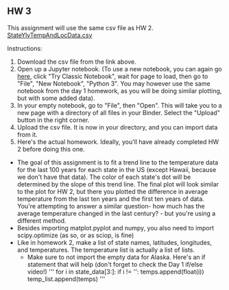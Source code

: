## HW 3

This assignment will use the same csv file as HW 2. 
[StateYlyTempAndLocData.csv](http://python-bootcamp-ucd.github.io/bootcamp2020/StateYlyTempAndLocData.csv) 

Instructions:
  1. Download the csv file from the link above. 
  2. Open up a Jupyter notebook. (To use a new notebook, you can again go [here](https://jupyter.org/try), click "Try Classic Notebook", wait for page to load, then go to "File", "New Notebook", "Python 3".  You may however use the same notebook from the day 1 homework, as you will be doing similar plotting, but with some added data).
  3. In your empty notebook, go to "File", then "Open". This will take you to a new page with a directory of all files in your Binder. Select the "Upload" button in the right corner.
  4. Upload the csv file. It is now in your directory, and you can import data from it. 
  5. Here's the actual homework. Ideally, you'll have already completed HW 2 before doing this one. 

- The goal of this assignment is to fit a trend line to the temperature data for the last 100 years for each state in the US (except Hawaii, because we don't have that data).
The color of each state's dot will be determined by the slope of this trend line. The final plot will look similar to the plot for HW 2, but there you plotted the difference in average temperature from the last ten years and the first ten years of data. 
You're attempting to answer a similar question- how much has the average temperature changed in the last century? - but you're using a different method. 
- Besides importing matplot.pyplot and numpy, you also need to import scipy.optimize (as so, or as sciop, is fine)
- Like in homework 2, make a list of state names, latitudes, longitudes, and temperatures. The temperature list is actually a list of lists. 
  - Make sure to not import the empty data for Alaska. Here's an if statement that will help (don't forget to check the Day 1 if/else video!)
'''
  for i in state_data[3:]:
        if i != '':
            temps.append(float(i))
      temp_list.append(temps)
'''
    
